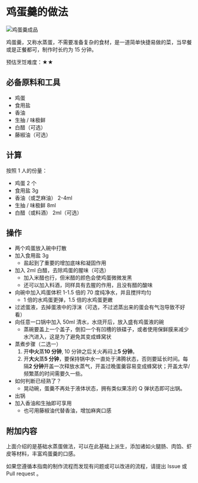 # 鸡蛋羹的做法

![鸡蛋羹成品](./鸡蛋羹.jpg)

鸡蛋羹，又称水蒸蛋，不需要准备复杂的食材，是一道简单快捷易做的菜，当早餐或是正餐都可，制作时长约为 15 分钟。

预估烹饪难度：★★

## 必备原料和工具

- 鸡蛋
- 食用盐
- 香油
- 生抽 / 味极鲜
- 白醋（可选）
- 藤椒油（可选）

## 计算

按照 1 人的份量：

- 鸡蛋 2 个
- 食用盐 3g
- 香油（或芝麻油） 2-4ml
- 生抽 / 味极鲜 8ml
- 白醋（或料酒） 2ml（可选）

## 操作

- 两个鸡蛋放入碗中打散
- 加入食用盐 3g
  - 盐起到了重要的增加底味和凝固作用
- 加入 2ml 白醋，去除鸡蛋的腥味（可选）
  - 加入米醋也行，但米醋的颜色会使鸡蛋微微发黑
  - 还可以加入料酒，同样具有去腥的作用，且没有醋的酸味
- 向碗中加入鸡蛋体积 1-1.5 倍的 70 度纯净水，并且搅拌均匀
  - 1 倍的水鸡蛋更弹，1.5 倍的水鸡蛋更嫩
- 过滤蛋液，去掉蛋液中的浮沫（可选，不过滤蒸出来的蛋会有气泡导致不好看）
- 向任意一口锅中加入 50ml 清水，水烧开后，放入盛有鸡蛋液的碗
  - 蒸碗要盖上一个盖子，倒扣一个有凹槽的铁碟子，或者使用保鲜膜来减少水汽进入，这是为了避免其变成蜂窝状
- 蒸煮步骤（二选一）
  1. 开**中火**蒸**10 分钟**, 10 分钟之后关火再闷上**5 分钟**。
  2. 开**大火**蒸**5 分钟**，要保持锅中水一直处于沸腾状态，否则要延长时间。每隔**2 分钟**开盖一次释放水蒸气，开盖过晚蛋羹容易变成蜂窝状；开盖太早/频繁蒸的时间需要久一些。
- 如何判断已经熟了？
  - 晃动碗，蛋羹不再处于液体状态，拥有类似果冻的 Q 弹状态即可出锅。
- 出锅
- 加入香油和生抽即可享用
  - 也可用藤椒油代替香油，增加麻爽口感

## 附加内容

上面介绍的是基础水蒸蛋做法，可以在此基础上派生，添加诸如火腿肠、肉馅、虾皮等材料，丰富鸡蛋羹的口感。

如果您遵循本指南的制作流程而发现有问题或可以改进的流程，请提出 Issue 或 Pull request 。
